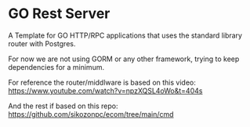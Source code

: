 # GO Rest Server
A Template for GO HTTP/RPC applications that uses the standard library router with Postgres.

For now we are not using GORM or any other framework, trying to keep dependencies for a minimum.


For reference the router/middlware is based on this video:
https://www.youtube.com/watch?v=npzXQSL4oWo&t=404s

And the rest if based on this repo:
https://github.com/sikozonpc/ecom/tree/main/cmd
